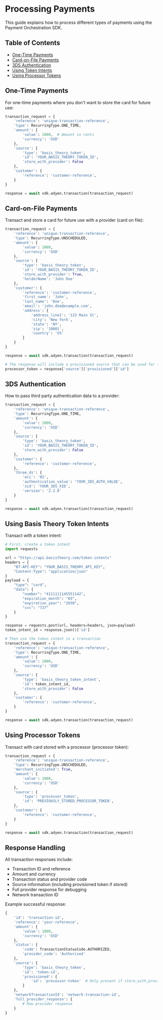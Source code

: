 # Processing Payments

This guide explains how to process different types of payments using the Payment Orchestration SDK.

## Table of Contents

- [One-Time Payments](#one-time-payments)
- [Card-on-File Payments](#card-on-file-payments)
- [3DS Authentication](#3ds-authentication)
- [Using Token Intents](#using-token-intents)
- [Using Processor Tokens](#using-processor-tokens)

## One-Time Payments

For one-time payments where you don't want to store the card for future use:

```python
transaction_request = {
    'reference': 'unique-transaction-reference',
    'type': RecurringType.ONE_TIME,
    'amount': {
        'value': 1000,  # Amount in cents
        'currency': 'USD'
    },
    'source': {
        'type': 'basis_theory_token',
        'id': 'YOUR_BASIS_THEORY_TOKEN_ID',
        'store_with_provider': False
    },
    'customer': {
        'reference': 'customer-reference',
    }
}

response = await sdk.adyen.transaction(transaction_request)
```

## Card-on-File Payments

Transact and store a card for future use with a provider (card on file):

```python
transaction_request = {
    'reference': 'unique-transaction-reference',
    'type': RecurringType.UNSCHEDULED,
    'amount': {
        'value': 1000,
        'currency': 'USD'
    },
    'source': {
        'type': 'basis_theory_token',
        'id': 'YOUR_BASIS_THEORY_TOKEN_ID',
        'store_with_provider': True,
        'holderName': 'John Doe'
    },
    'customer': {
        'reference': 'customer-reference',
        'first_name': 'John',
        'last_name': 'Doe',
        'email': 'john.doe@example.com',
        'address': {
            'address_line1': '123 Main St',
            'city': 'New York',
            'state': 'NY',
            'zip': '10001',
            'country': 'US'
        }
    }
}

response = await sdk.adyen.transaction(transaction_request)

# The response will include a provisioned source that can be used for future payments
processor_token = response['source']['provisioned']['id']
```

## 3DS Authentication

How to pass third party authentication data to a provider:

```python
transaction_request = {
    'reference': 'unique-transaction-reference',
    'type': RecurringType.ONE_TIME,
    'amount': {
        'value': 1000,
        'currency': 'USD'
    },
    'source': {
        'type': 'basis_theory_token',
        'id': 'YOUR_BASIS_THEORY_TOKEN_ID',
        'store_with_provider': False
    },
    'customer': {
        'reference': 'customer-reference',
    },
    'three_ds': {
        'eci': '05',
        'authentication_value': 'YOUR_3DS_AUTH_VALUE',
        'xid': 'YOUR_3DS_XID',
        'version': '2.2.0'
    }
}

response = await sdk.adyen.transaction(transaction_request)
```

## Using Basis Theory Token Intents

Transact with a token intent:

```python
# First, create a token intent
import requests

url = "https://api.basistheory.com/token-intents"
headers = {
    "BT-API-KEY": "YOUR_BASIS_THEORY_API_KEY",
    "Content-Type": "application/json"
}
payload = {
    "type": "card",
    "data": {
        "number": "4111111145551142",
        "expiration_month": "03",
        "expiration_year": "2030",
        "cvc": "737"
    }
}

response = requests.post(url, headers=headers, json=payload)
token_intent_id = response.json()['id']

# Then use the token intent in a transaction
transaction_request = {
    'reference': 'unique-transaction-reference',
    'type': RecurringType.ONE_TIME,
    'amount': {
        'value': 1000,
        'currency': 'USD'
    },
    'source': {
        'type': 'basis_theory_token_intent',
        'id': token_intent_id,
        'store_with_provider': False
    },
    'customer': {
        'reference': 'customer-reference',
    }
}

response = await sdk.adyen.transaction(transaction_request)
```

## Using Processor Tokens

Transact with card stored with a processor (processor token):

```python
transaction_request = {
    'reference': 'unique-transaction-reference',
    'type': RecurringType.UNSCHEDULED,
    'merchant_initiated': True,
    'amount': {
        'value': 1000,
        'currency': 'USD'
    },
    'source': {
        'type': 'processor_token',
        'id': 'PREVIOUSLY_STORED_PROCESSOR_TOKEN',
    },
    'customer': {
        'reference': 'customer-reference',
    }
}

response = await sdk.adyen.transaction(transaction_request)
```

## Response Handling

All transaction responses include:

- Transaction ID and reference
- Amount and currency
- Transaction status and provider code
- Source information (including provisioned token if stored)
- Full provider response for debugging
- Network transaction ID

Example successful response:
```python
{
    'id': 'transaction-id',
    'reference': 'your-reference',
    'amount': {
        'value': 1000,
        'currency': 'USD'
    },
    'status': {
        'code': TransactionStatusCode.AUTHORIZED,
        'provider_code': 'Authorised'
    },
    'source': {
        'type': 'basis_theory_token',
        'id': 'token-id',
        'provisioned': {
            'id': 'processor-token'  # Only present if store_with_provider was True
        }
    },
    'networkTransactionId': 'network-transaction-id',
    'full_provider_response': {
        # Raw provider response
    }
} 